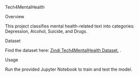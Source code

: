 Tech4MentalHealth

Overview

This project classifies mental health-related text into categories: Depression, Alcohol, Suicide, and Drugs.

Dataset

Find the dataset here: [Zindi Tech4MentalHealth Dataset.](https://zindi.africa/competitions/basic-needs-basic-rights-kenya-tech4mentalhealth/data) .

Usage

Run the provided Jupyter Notebook to train and test the model.
